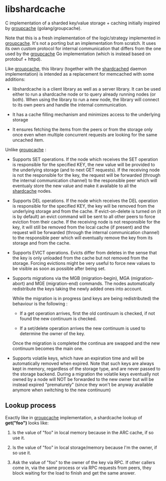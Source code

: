 libshardcache
======

C implementation of a sharded key/value storage + caching 
initially inspired by [groupcache](http://github.com/golang/groupcache "groupcache") (golang/groupcache).

Note that this is a fresh implementation of the logic/strategy
implemented in [groupcache](http://github.com/golang/groupcache "groupcache").
It's not a porting but an implementation from scratch.
It uses its own custom protocol for internal communication that differs from the one
used by the [groupcache](http://github.com/golang/groupcache "groupcache") Go implementation
(which is instead based on protobuf + httpd).

Like [groupcache](http://github.com/golang/groupcache "groupcache"),
this library (together with the [shardcached](http://github.com/xant/shardcached "shardcached") daemon implementation)
is intended as a replacement for memcached with some additions:

 * libshardcache is a client library as well as a server library.
   It can be used either to run a shardcache node or to query already running nodes (or both).
   When using the library to run a new node, the library will connect to its own peers and handle
   the internal communication.

 * It has a cache filling mechanism and minimizes access to the underlying storage

 * It ensures fetching the items from the peers or from the storage only once
   even when multiple concurrent requests are looking for the same uncached item.

Unlike [groupcache](http://github.com/golang/groupcache "groupcache") :

 * Supports SET operations. If the node which receives the SET operation
   is responsible for the specified KEY, the new value will be provided to
   the underlying storage (and to next GET requests).
   If the receiving node is not the responsible for the key, the request
   will be forwarded (through the internal communication channel)
   to the responsible peer which will eventualy store the new value and make it
   available to all the [shardcache](http://github.com/xant/libshardcache "shardcache") nodes.
 
 * Supports DEL operations. If the node which receives the DEL operation
   is responsible for the specified KEY, the key will be removed from the
   underlying storage and from the cache.
   If evict-on-delete is turned on (it is by default) an evict command will
   be sent to all other peers to force eviction from their cache.
   If the receiving node is not responsible for the key, it will still
   be removed from the local cache (if present) and the request will be
   forwarded (through the internal communication channel) to the
   responsible peer which will eventually remove the key from its storage
   and from the cache.

 * Supports EVICT operations. Evicts differ from deletes in the sense that the 
   key is only unloaded from the cache but not removed from the storage.
   Forcing evictions might be very useful to force new values to be visible
   as soon as possible after being set.

 * Supports migrations via the MGB (migration-begin), MGA (migration-abort)
   and MGE (migration-end) commands. The nodes automatically redistribute
   the keys taking the newly added ones into account.
   
   While the migration is in progress (and keys are being redistributed) 
   the behaviour is the following :

   - If a get operation arrives, first the old continuum is checked,
     if not found the new continuum is checked.
     
   - If a set/delete operation arrives the new continuum is used
     to determine the owner of the key.

   Once the migration is completed the continua are swapped and the new
   continuum becomes the main one.

  * Supports volatile keys, which have an expiration time and will be automatically removed when expired.
    Note that such keys are always kept in memory, regardless of the storage type, and are never 
    passed to the storage backend.
    During a migration the volatile keys eventually not owned by a node will NOT be forwarded to
    the new owner but will be instead expired "prematurely" (since they won't be anyway available anymore
    when switching to the new continuum)

## Lookup process

Exactly like in [groupcache](http://github.com/golang/groupcache "groupcache") implementation, a shardcache lookup of **get("foo")** looks like:

 1. Is the value of "foo" in local memory because in the ARC cache, if so use it.

 2. Is the value of "foo" in local storage/memory because I'm the owner, if so use it.

 3. Ask the value of "foo" to the owner of the key via RPC.
    If other callers come in, via the same process or via RPC requests
    from peers, they block waiting for the load to finish and get the
    same answer. 


